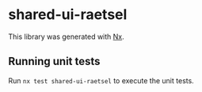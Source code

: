 # shared-ui-raetsel

This library was generated with [Nx](https://nx.dev).

## Running unit tests

Run `nx test shared-ui-raetsel` to execute the unit tests.
